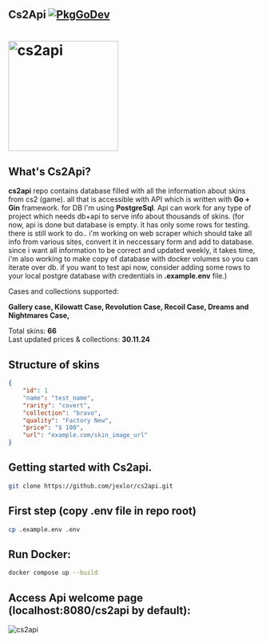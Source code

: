 ## Cs2Api  [![PkgGoDev](https://pkg.go.dev/badge/github.com/jexlor/cs2api)](https://pkg.go.dev/github.com/jexlor/cs2api)

# <img alt="cs2api" src="https://github.com/user-attachments/assets/a1dce9fe-507c-410d-9e4d-142d8b4cef13" width="220" />

What's Cs2Api?
---------------------------
<strong>cs2api</strong> repo contains database filled with all the information about skins from cs2 (game). all that is accessible with 
API which is written with <strong>Go + Gin</strong> framework. for DB I'm using <strong>PostgreSql</strong>. Api can work for any type of project which needs db+api to serve info about thousands of skins.
(for now, api is done but database is empty. it has only some rows for testing. there is still work to do.. i'm working on web scraper which should take all info from various 
sites, convert it in neccessary form and add to database. since i want all information to be correct and updated weekly, it takes time, i'm also working to make copy of database with docker volumes so you can iterate over db.
if you want to test api now, consider adding some rows to your local postgre database with credentials in <strong>.example.env</strong> file.)

Cases and collections supported:

<strong>Gallery case, </strong>
<strong>Kilowatt Case, </strong>
<strong>Revolution Case, </strong> 
<strong>Recoil Case, </strong>
<strong>Dreams and Nightmares Case, </strong>

Total skins: <strong>66</strong> <br>
Last updated prices & collections: <strong>30.11.24</strong>

Structure of skins
----------------------------
```json
{
    "id": 1
    "name": "test_name",
    "rarity": "covert",
    "collection": "bravo",
    "quality": "Factory New",
    "price": "$ 100",
    "url": "example.com/skin_image_url"
}
```

Getting started with Cs2api.
----------------------------
```bash
git clone https://github.com/jexlor/cs2api.git
```

First step (copy .env file in repo root)
----------------------------
```bash
cp .example.env .env
```
Run Docker:
----------------------------
```bash
docker compose up --build
```
Access Api welcome page (localhost:8080/cs2api by default):
---------------------------
![cs2api](https://github.com/user-attachments/assets/054f00f3-aa2f-4b69-a2fe-dc15fdcc0c68)


